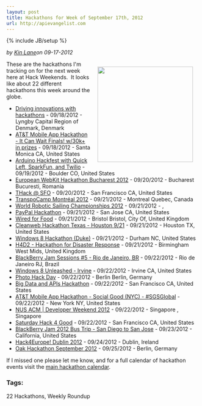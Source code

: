 ```yaml
---
layout: post
title: Hackathons for Week of September 17th, 2012
url: http://apievangelist.com
---
```

{% include JB/setup %}<p><i><span class="small">by</span> <a href="https://plus.google.com/106460238807821851374" rel="author">Kin Lane</a><span class="small">on</span> <span class="post-date">09-17-2012</span></i></p><p><img style="padding: 15px;" src="http://kinlane-productions.s3.amazonaws.com/api-evangelist-site/blog/Hackathon-Tag-Cloud-2.png" alt="" width="250" align="right" />These are the hackathons I'm tracking on for the next week here at Hack Weekends. &nbsp;It looks like about 22 different hackathons this week around the globe.</p>
<ul class="mainlist">
<li><a href="http://svc-scion-hackathon-srch.eventbrite.com/">Driving innovations with hackathons</a>&nbsp;- 09/18/2012 - Lyngby Capital Region of Denmark, Denmark</li>
<li><a href="http://mobileappitcanwait2-srch.eventbrite.com/">AT&amp;T Mobile App Hackathon - It Can Wait Finals! w/30k+ in prizes</a>&nbsp;- 09/18/2012 - Santa Monica CA, United States</li>
<li><a href="http://arduinohackfest.eventbrite.com/">Arduino Hackfest with Quick Left, SparkFun, and Twilio</a>&nbsp;- 09/19/2012 - Boulder CO, United States</li>
<li><a href="http://webkithackathon2012-srch.eventbrite.com/">European WebKit Hackathon Bucharest 2012</a>&nbsp;- 09/20/2012 - Bucharest Bucuresti, Romania</li>
<li><a href="http://www.eventbrite.com/event/4206425532/SRCH">THack @ SFO</a>&nbsp;- 09/20/2012 - San Francisco CA, United States</li>
<li><a href="http://transpocampmontreal2012-srch.eventbrite.com/">TranspoCamp Montr&eacute;al 2012</a>&nbsp;- 09/21/2012 - Montreal Quebec, Canada</li>
<li><a href="http://wrsc2012-srch.eventbrite.com/">World Robotic Sailing Championships 2012</a>&nbsp;- 09/21/2012 - ,&nbsp;</li>
<li><a href="http://paypalhackathon-srch.eventbrite.com/">PayPal Hackathon</a>&nbsp;- 09/21/2012 - San Jose CA, United States</li>
<li><a href="http://wired4food-srch.eventbrite.com/">Wired for Food</a>&nbsp;- 09/21/2012 - Bristol Bristol, City Of, United Kingdom</li>
<li><a href="http://cleanwebtexas-srch.eventbrite.com/">Cleanweb Hackathon Texas - Houston 9/21</a>&nbsp;- 09/21/2012 - Houston TX, United States</li>
<li><a href="http://win8hackathonduke-srch.eventbrite.com/">Windows 8 Hackathon (Duke)</a>&nbsp;- 09/21/2012 - Durham NC, United States</li>
<li><a href="http://h4d2register-srch.eventbrite.com/">H4D2 - Hackathon for Disaster Response</a>&nbsp;- 09/21/2012 - Birmingham West Mids, United Kingdom</li>
<li><a href="http://bbjamsessions5-srch.eventbrite.com/">BlackBerry Jam Sessions #5 - Rio de Janeiro, BR</a>&nbsp;- 09/22/2012 - Rio de Janeiro RJ, Brazil</li>
<li><a href="http://unleashedwin8irvine-srch.eventbrite.com/">Windows 8 Unleashed - Irvine</a>&nbsp;- 09/22/2012 - Irvine CA, United States</li>
<li><a href="http://www.eventbrite.com/event/3902047128/SRCH">Photo Hack Day</a>&nbsp;- 09/22/2012 - Berlin Berlin, Germany</li>
<li><a href="http://bigdatahack-srch.eventbrite.com/">Big Data and APIs Hackathon</a>&nbsp;- 09/22/2012 - San Francisco CA, United States</li>
<li><a href="http://mobileappsocialgoodnyc-srch.eventbrite.com/">AT&amp;T Mobile App Hackathon - Social Good (NYC) - #SGSGlobal</a>&nbsp;- 09/22/2012 - New York NY, United States</li>
<li><a href="http://developerweekend2012-srch.eventbrite.com/">NUS ACM | Developer Weekend 2012</a>&nbsp;- 09/22/2012 - Singapore , Singapore</li>
<li><a href="http://sathack4good-srch.eventbrite.com/">Saturday Hack 4 Good</a>&nbsp;- 09/22/2012 - San Francisco CA, United States</li>
<li><a href="http://www.eventbrite.com/event/4293614316/SRCH">BlackBerry Jam 2012 Bus Trip - San Diego to San Jose</a>&nbsp;- 09/23/2012 - California, United States</li>
<li><a href="http://hack4europe2012-dublin-srch.eventbrite.com/">Hack4Europe! Dublin 2012</a>&nbsp;- 09/24/2012 - Dublin, Ireland</li>
<li><a href="http://wiki.apache.org/jackrabbit/Oak%20Hackathon%20September%202012">Oak Hackathon September 2012</a>&nbsp;- 09/25/2012 - Berlin, Germany</li>
</ul>
<p>If I missed one please let me know, and for a full calendar of hackathon events visit the <a title="Hackathon Calendar" href="/">main hackathon calendar</a>.</p><h3>Tags:</h3><p>22 Hackathons, Weekly Roundup</p>
